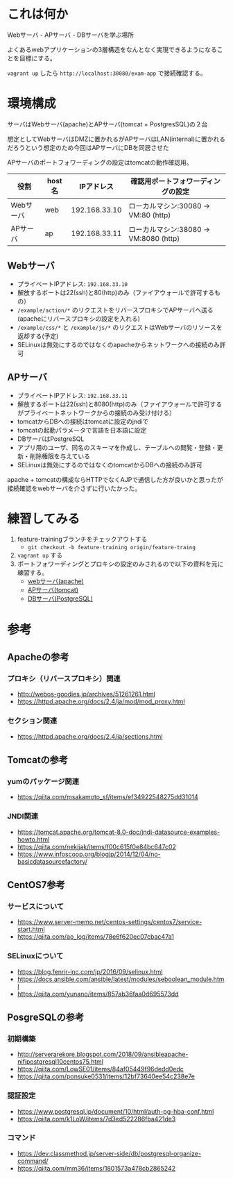 # これは何か

Webサーバ - APサーバ - DBサーバを学ぶ場所

よくあるwebアプリケーションの3層構造をなんとなく実現できるようになることを目標にする。

`vagrant up` したら `http://localhost:30080/exam-app` で接続確認する。

# 環境構成

サーバはWebサーバ(apache)とAPサーバ(tomcat + PostgresSQL)の２台

想定としてWebサーバはDMZに置かれるがAPサーバはLAN(internal)に置かれるだろうという想定のため今回はAPサーバにDBを同居させた

APサーバのポートフォワーディングの設定はtomcatの動作確認用。

|役割|host名|IPアドレス|確認用ポートフォワーディングの設定|
|-|-|-|-|
|Webサーバ|web|192.168.33.10|ローカルマシン:30080 -> VM:80 (http)|
|APサーバ|ap|192.168.33.11|ローカルマシン:38080 -> VM:8080 (http)|

## Webサーバ

* プライベートIPアドレス: `192.168.33.10`
* 解放するポートは22(ssh)と80(http)のみ（ファイアウォールで許可するもの）
* `/example/action/*` のリクエストをリバースプロキシでAPサーバへ送る(apacheにリバースプロキシの設定を入れる)
* `/example/css/*` と `/example/js/*` のリクエストはWebサーバのリソースを返却する(予定)
* SELinuxは無効にするのではなくのapacheからネットワークへの接続のみ許可

## APサーバ

* プライベートIPアドレス: `192.168.33.11`
* 解放するポートは22(ssh)と8080(http)のみ（ファイアウォールで許可するがプライベートネットワークからの接続のみ受け付ける）
* tomcatからDBへの接続はtomcatに設定のjndiで
* tomcatの起動パラメータで言語を日本語に設定
* DBサーバはPostgreSQL
* アプリ用のユーザ、同名のスキーマを作成し、テーブルへの閲覧・登録・更新・削除権限を与えている
* SELinuxは無効にするのではなくのtomcatからDBへの接続のみ許可

apache + tomcatの構成ならHTTPでなくAJPで通信した方が良いかと思ったが接続確認をwebサーバを介さずに行いたかった。

# 練習してみる

1. feature-trainingブランチをチェックアウトする
    - `git checkout -b feature-training origin/feature-traing`
2. `vagrant up` する
3. ポートフォワーディングとプロキシの設定のみされるので以下の資料を元に練習する。
    - [webサーバ(apache)](./docs/apache_handson.md)
    - [APサーバ(tomcat)](./docs/tomcat_handson.md)
    - [DBサーバ(PostgreSQL)](./docs/postgresql_handson.md)

# 参考
## Apacheの参考
### プロキシ（リバースプロキシ）関連
* http://webos-goodies.jp/archives/51261261.html
* https://httpd.apache.org/docs/2.4/ja/mod/mod_proxy.html
### セクション関連
* https://httpd.apache.org/docs/2.4/ja/sections.html

## Tomcatの参考
### yumのパッケージ関連
* https://qiita.com/msakamoto_sf/items/ef34922548275dd31014
### JNDI関連
* https://tomcat.apache.org/tomcat-8.0-doc/jndi-datasource-examples-howto.html
* https://qiita.com/nekijak/items/f00c615f0e84bc647c02
* https://www.infoscoop.org/blogjp/2014/12/04/no-basicdatasourcefactory/

## CentOS7参考
### サービスについて
* https://www.server-memo.net/centos-settings/centos7/service-start.html
* https://qiita.com/ao_log/items/78e6f620ec07cbac47a1

### SELinuxについて
* https://blog.fenrir-inc.com/jp/2016/09/selinux.html
* https://docs.ansible.com/ansible/latest/modules/seboolean_module.html
* https://qiita.com/yunano/items/857ab36faa0d695573dd

## PosgreSQLの参考
### 初期構築
* http://serverarekore.blogspot.com/2018/09/ansibleapache-nifipostgresql10centos75.html
* https://qiita.com/LowSE01/items/84af05449f96dedd0edc
* https://qiita.com/ponsuke0531/items/12bf73640ee54c238e7e
### 認証設定
* https://www.postgresql.jp/document/10/html/auth-pg-hba-conf.html
* https://qiita.com/k1LoW/items/7d3ed522286fba421de3
### コマンド
* https://dev.classmethod.jp/server-side/db/postgresql-organize-command/
* https://qiita.com/mm36/items/1801573a478cb2865242

